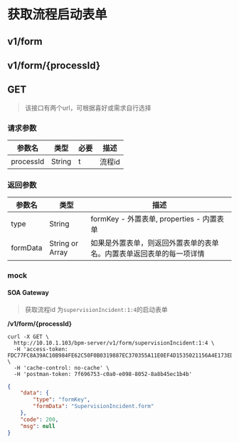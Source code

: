 # 获取流程启动表单

## v1/form
## v1/form/{processId}
## GET

> 该接口有两个url，可根据喜好或需求自行选择

### 请求参数

参数名 | 类型 | 必要 | 描述
------ | ---- | ---- | ----
processId | String | t | 流程id

### 返回参数

参数名 | 类型 | 描述
------ | ---- | ----
type | String | formKey - 外置表单, properties - 内置表单
formData | String or Array | 如果是外置表单，则返回外置表单的表单名。内置表单返回表单的每一项详情

### mock

#### SOA Gateway

> 获取流程id 为`supervisionIncident:1:4`的启动表单

**/v1/form/{processId}**

```sbtshell
curl -X GET \
  http://10.10.1.103/bpm-server/v1/form/supervisionIncident:1:4 \
  -H 'access-token: FDC77FC8A39AC10B984FE62C50F0B0319887EC370355A11E0EF4D1535021156A4E173EDE44761A4EA4AA6B215B2A8AD9' \
  -H 'cache-control: no-cache' \
  -H 'postman-token: 7f696753-c0a0-e098-8052-8a8b45ec1b4b'
```

```json
{
    "data": {
        "type": "formKey",
        "formData": "SupervisionIncident.form"
    },
    "code": 200,
    "msg": null
}
```
